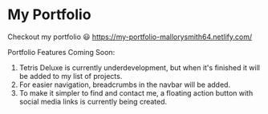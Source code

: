 # My Portfolio

Checkout my portfolio :smiley: https://my-portfolio-mallorysmith64.netlify.com/ </br>

Portfolio Features Coming Soon:
1) Tetris Deluxe is currently underdevelopment, but when it's finished it will be added to my list of projects.
2) For easier navigation, breadcrumbs in the navbar will be added.
3) To make it simpler to find and contact me, a floating action button with social media links is currently being created.
